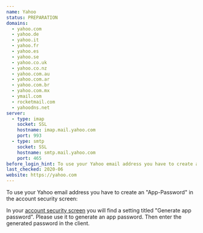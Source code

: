 ```yaml
---
name: Yahoo
status: PREPARATION
domains: 
  - yahoo.com
  - yahoo.de
  - yahoo.it
  - yahoo.fr
  - yahoo.es
  - yahoo.se
  - yahoo.co.uk
  - yahoo.co.nz
  - yahoo.com.au
  - yahoo.com.ar
  - yahoo.com.br
  - yahoo.com.mx
  - ymail.com
  - rocketmail.com
  - yahoodns.net
server:
  - type: imap
    socket: SSL
    hostname: imap.mail.yahoo.com
    port: 993
  - type: smtp
    socket: SSL
    hostname: smtp.mail.yahoo.com
    port: 465
before_login_hint: To use your Yahoo email address you have to create an "App-Password" in the account security screen.
last_checked: 2020-06
website: https://yahoo.com
---
```


To use your Yahoo email address you have to create an "App-Password" in the account security screen:

In your [account security screen](https://login.yahoo.com/account/security) you will find a setting titled "Generate app password". Please use it to generate an app password. Then enter the generated password in the client.
